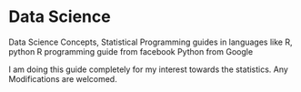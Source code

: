 # Data Science
Data Science Concepts, Statistical Programming guides in languages like R, python
R programming guide from facebook
Python from Google

I am doing this guide completely for my interest towards the statistics.
Any Modifications are welcomed.







